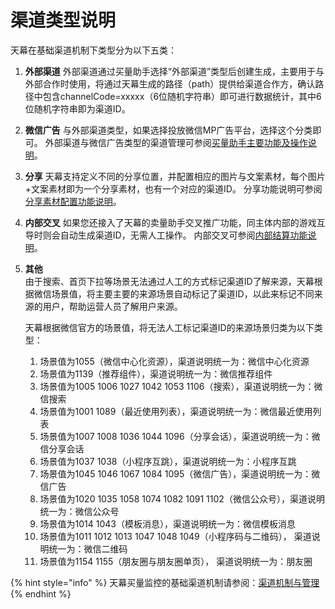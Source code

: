 # 渠道类型说明

天幕在基础渠道机制下类型分为以下五类：

1. **外部渠道** 外部渠道通过买量助手选择“外部渠道”类型后创建生成，主要用于与外部合作时使用，将通过天幕生成的路径（path）提供给渠道合作方，确认路径中包含channelCode=xxxxx（6位随机字符串）即可进行数据统计，其中6位随机字符串即为渠道ID。
2. **微信广告** 与外部渠道类型，如果选择投放微信MP广告平台，选择这个分类即可。 外部渠道与微信广告类型的渠道管理可参阅[买量助手主要功能及操作说明](./#1-gong-neng-shi-yong-shuo-ming)。
3. **分享** 天幕支持定义不同的分享位置，并配置相应的图片与文案素材，每个图片+文案素材即为一个分享素材，也有一个对应的渠道ID。 分享功能说明可参阅[分享素材配置功能说明](../game-set/main-features/sharing-management.md)。
4. **内部交叉** 如果您还接入了天幕的卖量助手交叉推广功能，同主体内部的游戏互导时则会自动生成渠道ID，无需人工操作。 内部交叉可参阅[内部结算功能说明](../general-function/internal-settlement.md)。
5. **其他**  
   由于搜索、首页下拉等场景无法通过人工的方式标记渠道ID了解来源，天幕根据微信场景值，将主要主要的来源场景自动标记了渠道ID，以此来标记不同来源的用户，帮助运营人员了解用户来源。

   天幕根据微信官方的场景值，将无法人工标记渠道ID的来源场景归类为以下类型：

   1. 场景值为1055（微信中心化资源），渠道说明统一为：微信中心化资源
   2. 场景值为1139（推荐组件），渠道说明统一为：微信推荐组件
   3. 场景值为1005 1006 1027 1042 1053 1106（搜索），渠道说明统一为：微信搜索
   4. 场景值为1001 1089（最近使用列表），渠道说明统一为：微信最近使用列表
   5. 场景值为1007 1008 1036 1044 1096（分享会话），渠道说明统一为：微信分享会话
   6. 场景值为1037 1038（小程序互跳），渠道说明统一为：小程序互跳
   7. 场景值为1045 1046 1067 1084 1095（微信广告），渠道说明统一为：微信广告
   8. 场景值为1020 1035 1058 1074 1082 1091 1102（微信公众号），渠道说明统一为：微信公众号
   9. 场景值为1014 1043（模板消息），渠道说明统一为：微信模板消息
   10. 场景值为1011 1012 1013 1047 1048 1049（小程序码与二维码）， 渠道说明统一为：微信二维码
   11. 场景值为1154 1155（朋友圈与朋友圈单页）， 渠道说明统一为：朋友圈

{% hint style="info" %}
天幕买量监控的基础渠道机制请参阅：[渠道机制与管理](main-features/channel-management.md)
{% endhint %}

